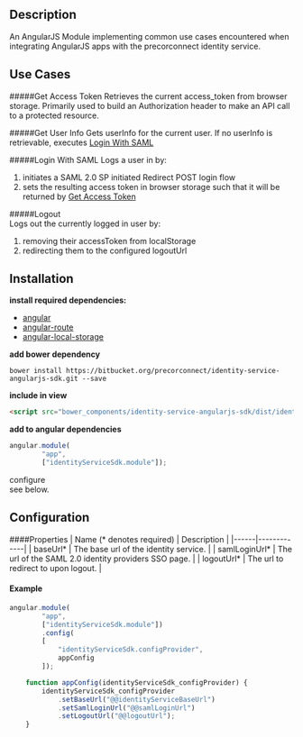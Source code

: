 ## Description
An AngularJS Module implementing common use cases encountered when integrating AngularJS apps
 with the precorconnect identity service.

## Use Cases
#####Get Access Token
Retrieves the current access_token from browser storage. Primarily used to build an 
Authorization header to make an API call to a protected resource.   

#####Get User Info
Gets userInfo for the current user. If no userInfo is retrievable, executes [Login With SAML](#login-with-saml)

#####Login With SAML
Logs a user in by:  
1.  initiates a SAML 2.0 SP initiated Redirect POST login flow  
2.  sets the resulting access token in browser storage such that it will be returned 
by [Get Access Token](#get-access-token)

#####Logout  
Logs out the currently logged in user by:  
1.  removing their accessToken from localStorage  
2.  redirecting them to the configured logoutUrl

## Installation  

**install required dependencies:**  
-  [angular](https://angularjs.org/)  
-  [angular-route](https://github.com/angular/bower-angular-route)  
-  [angular-local-storage](https://github.com/grevory/angular-local-storage)

**add bower dependency**  

```shell
bower install https://bitbucket.org/precorconnect/identity-service-angularjs-sdk.git --save
```  

**include in view**  
```html
<script src="bower_components/identity-service-angularjs-sdk/dist/identity-service-angularjs-sdk.js"></script>
```  

**add to angular dependencies**
```js
angular.module(
        "app",
        ["identityServiceSdk.module"]);
```
configure  
see below.

## Configuration 
####Properties
| Name (* denotes required) | Description |
|------|-------------|
| baseUrl* | The base url of the identity service. |
| samlLoginUrl* | The url of the SAML 2.0 identity providers SSO page. |
| logoutUrl* | The url to redirect to upon logout. |

#### Example
```js
angular.module(
        "app",
        ["identityServiceSdk.module"])
        .config(
        [
            "identityServiceSdk.configProvider",
            appConfig
        ]);

    function appConfig(identityServiceSdk_configProvider) {
        identityServiceSdk_configProvider
            .setBaseUrl("@@identityServiceBaseUrl")
            .setSamlLoginUrl("@@samlLoginUrl")
            .setLogoutUrl("@@logoutUrl");
    }
```